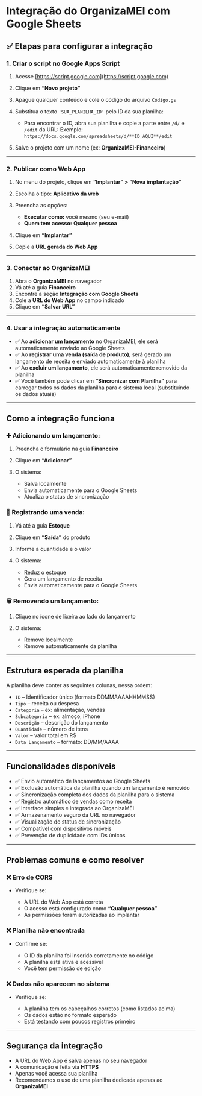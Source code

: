 # Integração do **OrganizaMEI** com Google Sheets

## ✅ Etapas para configurar a integração

### 1. Criar o script no Google Apps Script

1. Acesse [https://script.google.com](https://script.google.com)
2. Clique em **“Novo projeto”**
3. Apague qualquer conteúdo e cole o código do arquivo `Código.gs`
4. Substitua o texto `'SUA_PLANILHA_ID'` pelo ID da sua planilha:

   * Para encontrar o ID, abra sua planilha e copie a parte entre `/d/` e `/edit` da URL:
     Exemplo: `https://docs.google.com/spreadsheets/d/**ID_AQUI**/edit`
5. Salve o projeto com um nome (ex: **OrganizaMEI-Financeiro**)

---

### 2. Publicar como Web App

1. No menu do projeto, clique em **“Implantar” > “Nova implantação”**
2. Escolha o tipo: **Aplicativo da web**
3. Preencha as opções:

   * **Executar como:** você mesmo (seu e-mail)
   * **Quem tem acesso:** **Qualquer pessoa**
4. Clique em **“Implantar”**
5. Copie a **URL gerada do Web App**

---

### 3. Conectar ao OrganizaMEI

1. Abra o **OrganizaMEI** no navegador
2. Vá até a guia **Financeiro**
3. Encontre a seção **Integração com Google Sheets**
4. Cole a **URL do Web App** no campo indicado
5. Clique em **“Salvar URL”**

---

### 4. Usar a integração automaticamente

* ✅ Ao **adicionar um lançamento** no OrganizaMEI, ele será automaticamente enviado ao Google Sheets
* ✅ Ao **registrar uma venda (saída de produto)**, será gerado um lançamento de receita e enviado automaticamente à planilha
* ✅ Ao **excluir um lançamento**, ele será automaticamente removido da planilha
* ✅ Você também pode clicar em **“Sincronizar com Planilha”** para carregar todos os dados da planilha para o sistema local (substituindo os dados atuais)

---

## Como a integração funciona

### ➕ Adicionando um lançamento:

1. Preencha o formulário na guia **Financeiro**
2. Clique em **“Adicionar”**
3. O sistema:

   * Salva localmente
   * Envia automaticamente para o Google Sheets
   * Atualiza o status de sincronização

### 🛒 Registrando uma venda:

1. Vá até a guia **Estoque**
2. Clique em **“Saída”** do produto
3. Informe a quantidade e o valor
4. O sistema:

   * Reduz o estoque
   * Gera um lançamento de receita
   * Envia automaticamente para o Google Sheets

### 🗑 Removendo um lançamento:

1. Clique no ícone de lixeira ao lado do lançamento
2. O sistema:

   * Remove localmente
   * Remove automaticamente da planilha

---

## Estrutura esperada da planilha

A planilha deve conter as seguintes colunas, nessa ordem:

* `ID` – Identificador único (formato DDMMAAAAHHMMSS)
* `Tipo` – receita ou despesa
* `Categoria` – ex: alimentação, vendas
* `Subcategoria` – ex: almoço, iPhone
* `Descrição` – descrição do lançamento
* `Quantidade` – número de itens
* `Valor` – valor total em R\$
* `Data Lançamento` – formato: DD/MM/AAAA

---

## Funcionalidades disponíveis

* ✅ Envio automático de lançamentos ao Google Sheets
* ✅ Exclusão automática da planilha quando um lançamento é removido
* ✅ Sincronização completa dos dados da planilha para o sistema
* ✅ Registro automático de vendas como receita
* ✅ Interface simples e integrada ao OrganizaMEI
* ✅ Armazenamento seguro da URL no navegador
* ✅ Visualização do status de sincronização
* ✅ Compatível com dispositivos móveis
* ✅ Prevenção de duplicidade com IDs únicos

---

## Problemas comuns e como resolver

### ❌ Erro de CORS

* Verifique se:

  * A URL do Web App está correta
  * O acesso está configurado como **“Qualquer pessoa”**
  * As permissões foram autorizadas ao implantar

### ❌ Planilha não encontrada

* Confirme se:

  * O ID da planilha foi inserido corretamente no código
  * A planilha está ativa e acessível
  * Você tem permissão de edição

### ❌ Dados não aparecem no sistema

* Verifique se:

  * A planilha tem os cabeçalhos corretos (como listados acima)
  * Os dados estão no formato esperado
  * Está testando com poucos registros primeiro

---

## Segurança da integração

* A URL do Web App é salva apenas no seu navegador
* A comunicação é feita via **HTTPS**
* Apenas você acessa sua planilha
* Recomendamos o uso de uma planilha dedicada apenas ao **OrganizaMEI**